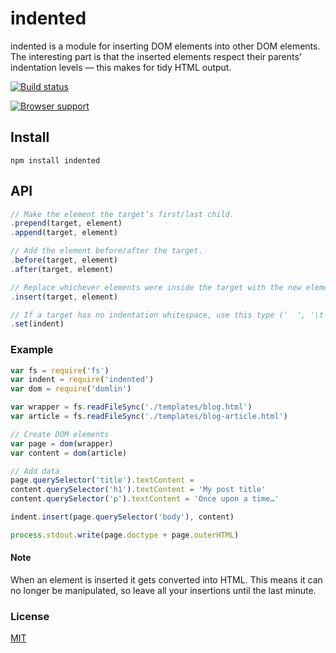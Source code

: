 # indented
indented is a module for inserting DOM elements into other DOM elements. The interesting part is that the inserted elements respect their parents’ indentation levels — this makes for tidy HTML output.

[![Build status](https://travis-ci.org/michaelrhodes/indented.png?branch=master)](https://travis-ci.org/michaelrhodes/indented)

[![Browser support](https://ci.testling.com/michaelrhodes/indented.png)](https://ci.testling.com/michaelrhodes/indented)

## Install
```
npm install indented
```

## API
``` js
// Make the element the target’s first/last child.
.prepend(target, element)
.append(target, element)

// Add the element before/after the target.
.before(target, element)
.after(target, element)

// Replace whichever elements were inside the target with the new element.
.insert(target, element)

// If a target has no indentation whitespace, use this type ('  ', '\t', etc). Note that it will only be used if no existing indentation is found.
.set(indent)
```

### Example
``` js
var fs = require('fs')
var indent = require('indented')
var dom = require('domlin')

var wrapper = fs.readFileSync('./templates/blog.html')
var article = fs.readFileSync('./templates/blog-article.html')

// Create DOM elements
var page = dom(wrapper)
var content = dom(article)

// Add data
page.querySelector('title').textContent =
content.querySelector('h1').textContent = 'My post title'
content.querySelector('p').textContent = 'Once upon a time…'

indent.insert(page.querySelector('body'), content)

process.stdout.write(page.doctype + page.outerHTML)
```

#### Note
When an element is inserted it gets converted into HTML. This means it can no longer be manipulated, so leave all your insertions until the last minute. 

### License
[MIT](http://opensource.org/licenses/MIT)
